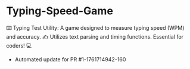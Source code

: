 # Typing-Speed-Game
⌨️ Typing Test Utility: A game designed to measure typing speed (WPM) and accuracy. ✍️ Utilizes text parsing and timing functions. Essential for coders! 💻


- Automated update for PR #1-1761714942-160